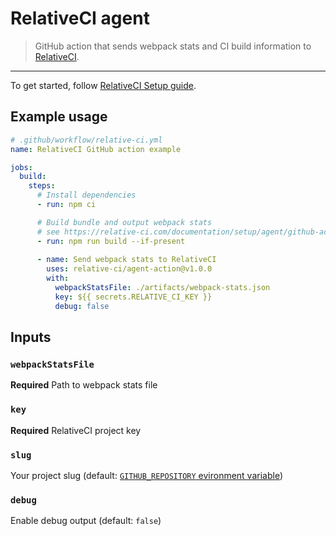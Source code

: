 # RelativeCI agent

> GitHub action that sends webpack stats and CI build information to [RelativeCI](https://relative-ci.com?utm_source=GitHub&utm_medium=agent-action).

---

To get started, follow [RelativeCI Setup guide](https://relative-ci.com/documentation/setup?utm_source=GitHub&utm_medium=agent-action).

## Example usage

```yaml
# .github/workflow/relative-ci.yml
name: RelativeCI GitHub action example

jobs:
  build:
    steps:
      # Install dependencies
      - run: npm ci

      # Build bundle and output webpack stats
      # see https://relative-ci.com/documentation/setup/agent/github-action/#step-1-output-webpack-stats
      - run: npm run build --if-present
      
      - name: Send webpack stats to RelativeCI
        uses: relative-ci/agent-action@v1.0.0
        with:
          webpackStatsFile: ./artifacts/webpack-stats.json
          key: ${{ secrets.RELATIVE_CI_KEY }}
          debug: false
```

## Inputs

### `webpackStatsFile`

**Required** Path to webpack stats file

### `key`

**Required** RelativeCI project key

### `slug`

Your project slug (default: [`GITHUB_REPOSITORY` evironment variable](https://docs.github.com/en/actions/reference/environment-variables#default-environment-variables))

### `debug`

Enable debug output (default: `false`)
